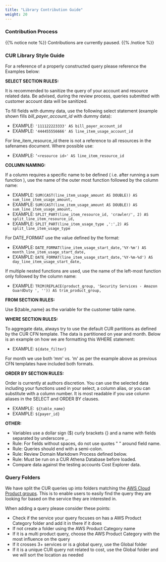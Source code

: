 ```yaml
---
title: "Library Contribution Guide"
weight: 20
---
```


### Contribution Process

{{% notice note %}}
Contributions are currently paused.
{{% /notice %}}

### CUR Library Style Guide
For a reference of a properly constructed query please reference the Examples below:

**SELECT SECTION RULES:**

It is recommended to sanitize the query of your account and resource related data. Be advised, during the review process, queries submitted with customer account data will be sanitized.

To fill fields with dummy data, use the following select statement (example shown fills *bill_payer_account_id* with dummy data):
- EXAMPLE: `'111122223333' AS bill_payer_account_id`
- EXAMPLE: `'444455556666' AS line_item_usage_account_id`

For line_item_resource_id there is not a reference to all resources in the safenames document.  Where possible use:
- EXAMPLE: `‘<resource id>' AS line_item_resource_id`

**COLUMN NAMING:**

If a column requires a specific name to be defined ( i.e. after running a sum function ), use the name of the outer most function followed by the column name:
- EXAMPLE: `SUM(CAST(line_item_usage_amount AS DOUBLE)) AS sum_line_item_usage_amount,`
- EXAMPLE: `SUM(CAST(line_item_usage_amount AS DOUBLE)) AS sum_line_item_usage_amount,`
- EXAMPLE: `SPLIT_PART(line_item_resource_id, 'crawler/', 2) AS split_line_item_resource_id,`
- EXAMPLE: `SPLIT_PART(line_item_usage_type ,':',2) AS split_line_item_usage_type`

For DATE_FORMAT use the value defined by the format:
- EXAMPLE: `DATE_FORMAT(line_item_usage_start_date,'%Y-%m') AS month_line_item_usage_start_date,`
- EXAMPLE: `DATE_FORMAT(line_item_usage_start_date,'%Y-%m-%d') AS day_line_item_usage_start_date,`

If multiple nested functions are used, use the name of the left-most function only followed by the column name:
- EXAMPLE: `TRIM(REPLACE(product_group, 'Security Services - Amazon GuardDuty ', '')) AS trim_product_group,`

**FROM SECTION RULES:**

Use ${table_name} as the variable for the customer table name.

**WHERE SECTION RULES:**

To aggregate data, always try to use the default CUR partitions as defined by the CUR CFN template.  The data is partitioned on year and month.  Below is an example on how we are formatting this WHERE statement:
- EXAMPLE: `${date_filter}`

For month we use both ‘mm' vs. ‘m' as per the example above as previous CFN templates have included both formats.

**ORDER BY SECTION RULES:**

Order is currently at authors discretion. You can use the selected data including your functions used in your select, a column alias, or you can substitute with a column number.  It is most readable if you use column aliases in the SELECT and ORDER BY clauses.

- EXAMPLE:` ${table_name}`
- EXAMPLE: `${payer_id}`

**OTHER:**

- Variables use a dollar sign ($) curly brackets {} and a name with fields separated by underscore _.
- Rule: For fields without spaces, do not use quotes " " around field name.
- Rule: Queries should end with a semi-colon.
- Rule: Review Domain Markdown Process defined below.
- Rule: Must be run on a CUR Athena Database before loaded.  
- Compare data against the testing accounts Cost Explorer data.

### Query Folders
We have split the CUR queries up into folders matching the [AWS Cloud Product groups](https://aws.amazon.com/products/). This is to enable users to easily find the query they are looking for based on the service they are interested in. 

When adding a query please consider these points:
- Check if the service your query focuses on has a AWS Product Category folder and add it in there if it does
- If not create a folder using the AWS Product Category name 
- If it is a multi product query, choose the AWS Product Category with the most influence on the query
- If it crosses 3+ services or is a global query, use the Global folder
- If it is a unique CUR query not related to cost, use the Global folder and we will sort the location as needed
